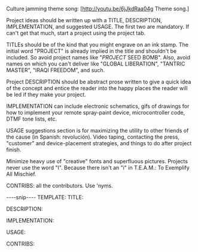 Culture jamming theme song: [http://youtu.be/6jJkdRaa04g Theme song.]

Project ideas should be written up with a TITLE, DESCRIPTION, IMPLEMENTATION, and suggested USAGE.  The first two are mandatory.  If can't get that much, start a project using the project tab.

TITLEs should be of the kind that you might engrave on an ink stamp.  The initial word "PROJECT" is already implied in the title and shouldn't be included.   So avoid project names like "*PROJECT* SEED BOMB".  Also, avoid names on which you can't deliver like "GLOBAL LIBERATION", "TANTRIC MASTER", "IRAQI FREEDOM", and such. 

Project DESCRIPTION should be abstract prose written to give a quick idea of the concept and entice the reader into the happy places the reader will be led if they make your project.

IMPLEMENTATION can include electronic schematics, gifs of drawings for how to implement your remote spray-paint device, microcontroller code, DTMF tone lists, etc.

USAGE suggestions section is for maximizing the utility to other friends of the cause (in Spanish: revolución).  Video taping, contacting the press, "customer" and device-placement strategies, and things to do after project finish.

Minimize heavy use of "creative" fonts and superfluous pictures.  Projects never use the word "I".  Because there isn't an "i" in T.E.A.M.:  To Exemplify All Mischief.

CONTRIBS: all the contributors.  Use 'nyms.

----snip---- TEMPLATE:
TITLE:

DESCRIPTION:

IMPLEMENTATION:

USAGE:

CONTRIBS:


